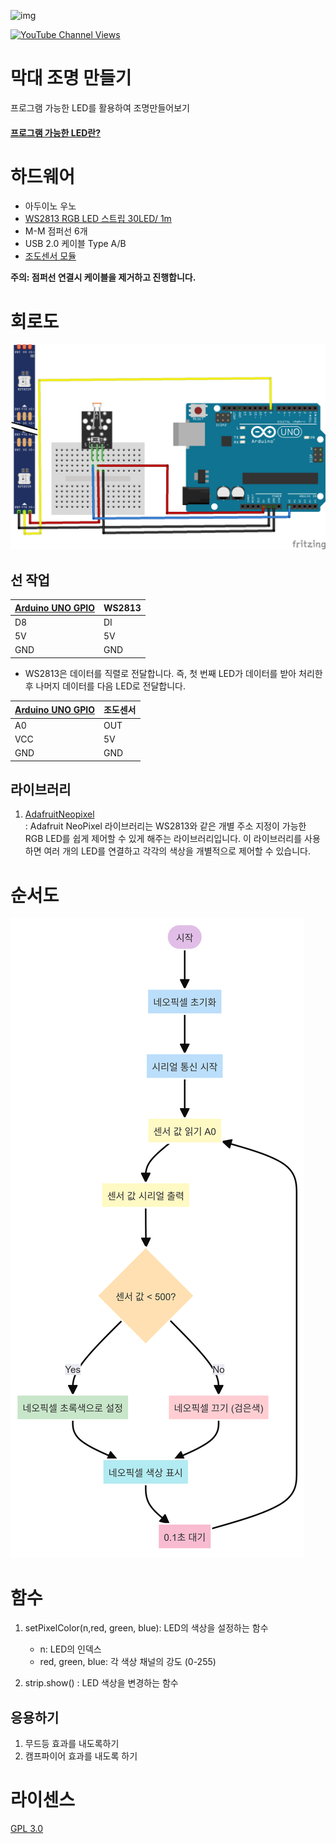 ![img](https://cdn-shop.adafruit.com/970x728/1138-00.jpg)

[![YouTube Channel Views](https://img.shields.io/youtube/channel/views/UCz5BOU9J9pB_O0B8-rDjCWQ?label=YouTube&style=social)](https://www.youtube.com/watch?v=tQJWNoRK7sc)

# 막대 조명 만들기

프로그램 가능한 LED를 활용하여 조명만들어보기

#### [프로그램 가능한 LED란?](/doc/aboutNeoPixel.md)

# 하드웨어 

- 아두이노 우노  
- [WS2813 RGB LED 스트립 30LED/ 1m](https://vctec.co.kr/product/detail.html?product_no=13996)
- M-M 점퍼선 6개 
- USB 2.0 케이블 Type A/B
- [조도센서 모듈](https://www.devicemart.co.kr/goods/view?no=1287124) 


**주의: 점퍼선 연결시 케이블을 제거하고 진행합니다.**

# 회로도
![schematic](/img/schematic_v1.png)

## 선 작업 

| [Arduino UNO GPIO](https://docs.arduino.cc/resources/pinouts/A000066-full-pinout.pdf) | WS2813  |
|-----------|------|
|   D8     | DI  |
|   5V      | 5V  |
|   GND     | GND  |

* WS2813은 데이터를 직렬로 전달합니다. 즉, 첫 번째 LED가 데이터를 받아 처리한 후 나머지 데이터를 다음 LED로 전달합니다.

| [Arduino UNO GPIO](https://docs.arduino.cc/resources/pinouts/A000066-full-pinout.pdf) | 조도센서  |
|-----------|------|
|   A0     | OUT  |
|   VCC    | 5V   |
|   GND    | GND  |

## 라이브러리  
1. [AdafruitNeopixel](https://github.com/adafruit/Adafruit_NeoPixel)  
: Adafruit NeoPixel 라이브러리는 WS2813와 같은 개별 주소 지정이 가능한 RGB LED를 쉽게 제어할 수 있게 해주는 라이브러리입니다. 이 라이브러리를 사용하면 여러 개의 LED를 연결하고 각각의 색상을 개별적으로 제어할 수 있습니다.

# 순서도 
![flowchart](/img/Neopixel-2024-07-09-055827.png)
# 함수 
1. setPixelColor(n,red, green, blue): LED의 색상을 설정하는 함수
   - n: LED의 인덱스 
   - red, green, blue: 각 색상 채널의 강도 (0-255)

2. strip.show() : LED 색상을 변경하는 함수 



## 응용하기
1. 무드등 효과를 내도록하기
2. 캠프파이어 효과를 내도록 하기




# 라이센스 
[GPL 3.0](https://olis.or.kr/license/Detailselect.do?lId=1072&mapCode=010072)
